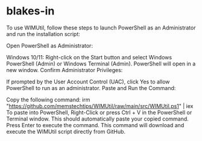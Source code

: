 # blakes-in
To use WIMUtil, follow these steps to launch PowerShell as an Administrator and run the installation script:

Open PowerShell as Administrator:

Windows 10/11: Right-click on the Start button and select Windows PowerShell (Admin) or Windows Terminal (Admin).
PowerShell will open in a new window.
Confirm Administrator Privileges:

If prompted by the User Account Control (UAC), click Yes to allow PowerShell to run as an administrator.
Paste and Run the Command:

Copy the following command:
irm "https://github.com/memstechtips/WIMUtil/raw/main/src/WIMUtil.ps1" | iex
To paste into PowerShell, Right-Click or press Ctrl + V in the PowerShell or Terminal window.
This should automatically paste your copied command.
Press Enter to execute the command.
This command will download and execute the WIMUtil script directly from GitHub.
